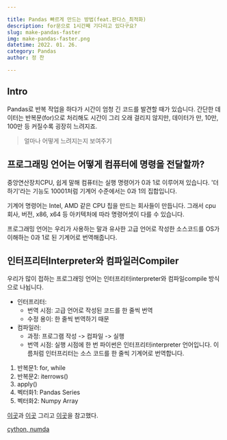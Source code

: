 ```yaml
---

title: Pandas 빠르게 만드는 방법(feat.판다스_최적화)
description: for문으로 1시간째 기다리고 있다구요?
slug: make-pandas-faster
img: make-pandas-faster.png
datetime: 2022. 01. 26.
category: Pandas
author: 정 찬

---
```



## Intro

Pandas로 반복 작업을 하다가 시간이 엄청 긴 코드를 발견할 때가 있습니다. 간단한 데이터는 반복문(for)으로 처리해도 시간이 그리 오래 걸리지 않지만, 데이터가 만, 10만, 100만 등 커질수록 굉장히 느려지죠.

> 얼마나 어떻게 느려지는지 보여주기


## 프로그래밍 언어는 어떻게 컴퓨터에 명령을 전달할까?

중앙연산장치CPU, 쉽게 말해 컴퓨터는 실행 명령어가 0과 1로 이루어져 있습니다. '더하기'라는 기능도 10001처럼 기계어 수준에서는 0과 1의 집합입니다.

기계어 명령어는 Intel, AMD 같은 CPU 칩을 만드는 회사들이 만듭니다. 그래서 cpu 회사, 버전, x86, x64 등 아키텍처에 따라 명령어셋이 다를 수 있습니다.

프로그래밍 언어는 우리가 사용하는 말과 유사한 고급 언어로 작성한 소스코드를 OS가 이해하는 0과 1로 된 기계어로 번역해줍니다.

## 인터프리터Interpreter와 컴파일러Compiler

우리가 많이 접하는 프로그래밍 언어는 인터프리터interpreter와 컴파일compile 방식으로 나뉩니다.
- 인터프리터: 
    - 번역 시점: 고급 언어로 작성된 코드를 한 줄씩 번역
    - 수정 용이: 한 줄씩 번역하기 때문
- 컴파일러:
    - 과정: 프로그램 작성 -> 컴파일 -> 실행
    - 번역 시점: 실행 시점에 한 번
파이썬은 인터프리터interpreter 언어입니다. 이름처럼 인터프리터는 소스 코드를 한 줄씩 기계어로 번역합니다. 



1. 반복문1: for, while
2. 반복문2: iterrows()
3. apply()
4. 벡터화1: Pandas Series
5. 벡터화2: Numpy Array


[이곳](https://aldente0630.github.io/data-science/2018/08/05/a-beginners-guide-to-optimizing-pandas-code-for-speed.html)과 [이곳](https://purplechip.tistory.com/44) 그리고 [이곳](https://seong6496.tistory.com/179)을 참고했다.

[cython, numda](https://ichi.pro/ko/pandas-kodeuleul-choejeoghwahagiwihan-jonghab-gaideu-108405235388004)

[](https://towardsdatascience.com/understanding-the-need-for-optimization-when-using-pandas-8ce23b83330c)
[](https://imasoftwareengineer.tistory.com/43)

